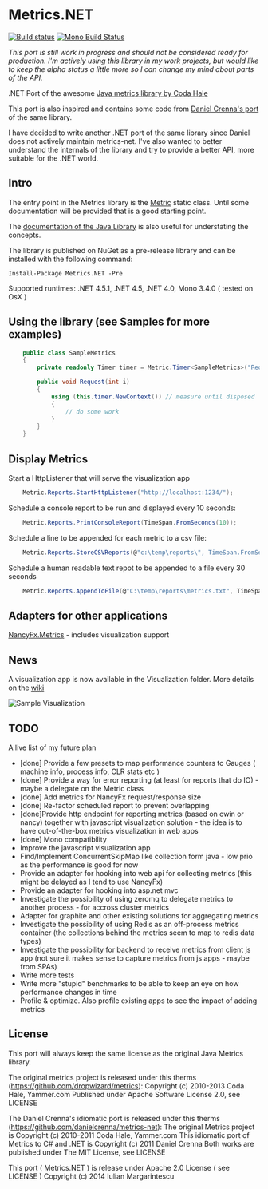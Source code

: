 Metrics.NET
===========

[![Build status](https://ci.appveyor.com/api/projects/status/m6ng7uml4wqm3ni2)](https://ci.appveyor.com/project/etishor/metrics-net)
[![Mono Build Status](https://api.travis-ci.org/etishor/Metrics.NET.svg)](https://travis-ci.org/etishor/Metrics.NET)

_This port is still work in progress and should not be considered ready for production. I'm actively using this library in my work projects, but would like to keep the alpha status a little more so I can change my mind about parts of the API._


.NET Port of the awesome [Java metrics library by Coda Hale](https://github.com/dropwizard/metrics)

This port is also inspired and contains some code from [Daniel Crenna's port](https://github.com/danielcrenna/metrics-net) of the same library.

I have decided to write another .NET port of the same library since Daniel does not actively maintain metrics-net. 
I've also wanted to better understand the internals of the library and try to provide a better API, more suitable for the .NET world.

Intro
-----

The entry point in the Metrics library is the [Metric](https://github.com/etishor/Metrics.NET/blob/master/Src/Metrics/Metric.cs) static class. 
Until some documentation will be provided that is a good starting point.

The [documentation of the Java Library](http://metrics.codahale.com/manual/core/) is also useful for understating the concepts.

The library is published on NuGet as a pre-release library and can be installed with the following command:

    Install-Package Metrics.NET -Pre

Supported runtimes: .NET 4.5.1, .NET 4.5, .NET 4.0, Mono 3.4.0 ( tested on OsX )

Using the library (see Samples for more examples)
-------------------------------------------------

```csharp
    public class SampleMetrics
    {
        private readonly Timer timer = Metric.Timer<SampleMetrics>("Requests", SamplingType.FavourRecent, Unit.Requests);

        public void Request(int i)
        {
            using (this.timer.NewContext()) // measure until disposed
            {
                // do some work
            }
        }
    }
```
Display Metrics
---------------

Start a HttpListener that will serve the visualization app

```csharp
    Metric.Reports.StartHttpListener("http://localhost:1234/");
```

Schedule a console report to be run and displayed every 10 seconds:

```csharp
    Metric.Reports.PrintConsoleReport(TimeSpan.FromSeconds(10));
```

Schedule a line to be appended for each metric to a csv file:

```csharp
    Metric.Reports.StoreCSVReports(@"c:\temp\reports\", TimeSpan.FromSeconds(30));
```

Schedule a human readable text repot to be appended to a file every 30 seconds

```csharp
    Metric.Reports.AppendToFile(@"C:\temp\reports\metrics.txt", TimeSpan.FromSeconds(30));
```

Adapters for other applications
-------------------------------

[NancyFx.Metrics](https://github.com/etishor/Metrics.NET/wiki/NancyFX-Metrics-Adapter) - includes visualization support


News
----
A visualization app is now available in the Visualization folder. More details on the [wiki](https://github.com/etishor/Metrics.NET/wiki/Metrics.Flot-Visualization)

![Sample Visualization](https://raw.githubusercontent.com/etishor/Metrics.NET/master/Visualization/Metrics.Flot/sample.png)

TODO
----
A live list of my future plan

* [done] Provide a few presets to map performance counters to Gauges ( machine info, process info, CLR stats etc )
* [done] Provide a way for error reporting (at least for reports that do IO) - maybe a delegate on the Metric class
* [done] Add metrics for NancyFx request/response size
* [done] Re-factor scheduled report to prevent overlapping
* [done]Provide http endpoint for reporting metrics (based on owin or nancy) together with javascript visualization solution - the idea is to have out-of-the-box metrics visualization in web apps
* [done] Mono compatibility
* Improve the javascript visualization app
* Find/Implement ConcurrentSkipMap like collection form java - low prio as the performance is good for now
* Provide an adapter for hooking into web api for collecting metrics (this might be delayed as I tend to use NancyFx)
* Provide an adapter for hooking into asp.net mvc
* Investigate the possibility of using zeromq to delegate metrics to another process - for accross cluster metrics
* Adapter for graphite and other existing solutions for aggregating metrics
* Investigate the possibility of using Redis as an off-process metrics container (the collections behind the metrics seem to map to redis data types)
* Investigate the possibility for backend to receive metrics from client js app (not sure it makes sense to capture metrics from js apps - maybe from SPAs)
* Write more tests
* Write more "stupid" benchmarks to be able to keep an eye on how performance changes in time
* Profile & optimize. Also profile existing apps to see the impact of adding metrics

License
-------

This port will always keep the same license as the original Java Metrics library.

The original metrics project is released under this therms (https://github.com/dropwizard/metrics):
Copyright (c) 2010-2013 Coda Hale, Yammer.com
Published under Apache Software License 2.0, see LICENSE

The Daniel Crenna's idiomatic port is released under this therms (https://github.com/danielcrenna/metrics-net):
The original Metrics project is Copyright (c) 2010-2011 Coda Hale, Yammer.com
This idiomatic port of Metrics to C# and .NET is Copyright (c) 2011 Daniel Crenna
Both works are published under The MIT License, see LICENSE

This port ( Metrics.NET ) is release under Apache 2.0 License ( see LICENSE ) 
Copyright (c) 2014 Iulian Margarintescu

